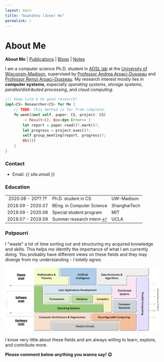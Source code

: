 ```yaml
---
layout: main
title: "Guanzhou (Jose) Hu"
permalink: /
---
```


# About Me

<p class="navigation-bar">
  <b>About Me</b> | 
  <a href="/publications.html">Publications</a> | 
  <a href="/blogs.html">Blogs</a> | 
  <a href="/notes.html">Notes</a>
</p>

I am a computer science Ph.D. student in [ADSL lab](https://research.cs.wisc.edu/adsl/) at the [University of Wisconsin-Madison](https://www.wisc.edu/), supervised by [Professor Andrea Arpaci-Dusseau](http://pages.cs.wisc.edu/~dusseau/) and [Professor Remzi Arpaci-Dusseau](http://pages.cs.wisc.edu/~remzi/). My research interest mostly lies in **computer systems**, especially *operating systems*, *storage systems*, *parallel/distributed processing*, and *cloud computing*.

```rust
/// Keep calm & do good research!
impl<CS> Researcher<CS> for Me {
    // TODO: This method is far from complete.
    fn week(&mut self, paper: CS, project: CS)
        -> Result<(), Box<dyn Error>> {
        let report = paper.read()?.mark()?;
        let progress = project.exec()?;
        self.group_meeting(report, progress)?;
        Ok(())
    }
}
```

### Contact

- Email: <i>{{ site.email }}</i>

### Education

<table>
  <tbody>
    <tr>
      <td style="text-align: center">2020.08 - 20??.??</td>
      <td style="text-align: left">Ph.D. student in CS</td>
      <td style="text-align: left">UW-Madison</td>
    </tr>
    <tr>
      <td style="text-align: center">2016.09 - 2020.07</td>
      <td style="text-align: left">BEng. in Computer Science</td>
      <td style="text-align: left">ShanghaiTech</td>
    </tr>
    <tr>
      <td style="text-align: center">2019.09 - 2020.06</td>
      <td style="text-align: left">Special student program</td>
      <td style="text-align: left">MIT</td>
    </tr>
    <tr>
      <td style="text-align: center">2019.07 - 2019.09</td>
      <td style="text-align: left">Summer research intern <a href="http://systems.cs.ucla.edu">↩︎</a></td>
      <td style="text-align: left">UCLA</td>
    </tr>
  </tbody>
</table>

### Potpourri

I "waste" a lot of time sorting out and structuring my acquired knowledge and skills. This helps me identify the importance of what I am currently doing. You probably have different views on these fields and they may diverge from my understanding - *I totally agree.*

![Fields](/assets/img/knowledge-graph.png)

I know very little about these fields and am always willing to learn, explore, and contribute more.


<p><strong>Please comment below anything you wanna say! 😉</strong></p>

<!-- For Utterance comments -->
<script src="https://utteranc.es/client.js"
        repo="josehu07/josehu07.github.io"
        issue-term="pathname"
        label="Utterances🔮"
        theme="github-light"
        crossorigin="anonymous"
        async>
</script>
